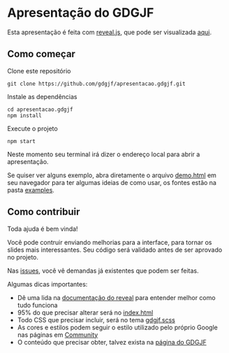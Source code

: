 # Apresentação do GDGJF

Esta apresentação é feita com [reveal.js](https://revealjs.com/installation/#basic-setup), que pode ser visualizada [aqui](https://gdgjf.github.io/apresentacao.gdgjf/).

## Como começar

Clone este repositório
```shell script
git clone https://github.com/gdgjf/apresentacao.gdgjf.git
```

Instale as dependências 
```shell script
cd apresentacao.gdgjf
npm install
```

Execute o projeto
```shell script
npm start
```
 
Neste momento seu terminal irá dizer o endereço local para abrir a apresentação.

Se quiser ver alguns exemplo, abra diretamente o arquivo [demo.html](/demo.html) em seu navegador para ter algumas ideias de como usar, os fontes estão na pasta [examples](/examples).

## Como contribuir

Toda ajuda é bem vinda! 

Você pode contruir enviando melhorias para a interface, para tornar os slides mais interessantes. Seu código será validado antes de ser aprovado no projeto.

Nas [issues](https://github.com/gdgjf/apresentacao/issues), você vê demandas já existentes que podem ser feitas.

Algumas dicas importantes:
- Dê uma lida na [documentação do reveal](https://revealjs.com/) para entender melhor como tudo funciona 
- 95% do que precisar alterar será no [index.html](index.html)
- Todo CSS que precisar incluir, será no tema [gdgjf.scss](/css/theme/source/gdgjf.scss)
- As cores e estilos podem seguir o estilo utilizado pelo próprio Google nas páginas em [Community](https://developers.google.com/community)
- O conteúdo que precisar obter, talvez exista na [página do GDGJF](https://gdgjf.github.io/)